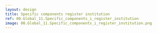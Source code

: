 ```yaml
---
layout: design
title: Specific components register institution
ref: 00.Global_11.Specific_components_i_register_institution
image: 00.Global_11.Specific_components_i_register_institution.png
---
```


